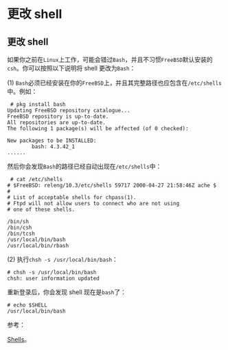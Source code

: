 # 更改 shell

## 更改 shell

如果你之前在`Linux`上工作，可能会错过`Bash`，并且不习惯`FreeBSD`默认安装的`csh`。你可以按照以下说明将 shell 更改为`Bash`：

(1) `Bash`必须已经安装在你的`FreeBSD`上，并且其完整路径也应包含在`/etc/shells`中。例如：

```
 # pkg install bash
Updating FreeBSD repository catalogue...
FreeBSD repository is up-to-date.
All repositories are up-to-date.
The following 1 package(s) will be affected (of 0 checked):

New packages to be INSTALLED:
        bash: 4.3.42_1
...... 
```

然后你会发现`Bash`的路径已经自动出现在`/etc/shells`中：

```
 # cat /etc/shells
# $FreeBSD: releng/10.3/etc/shells 59717 2000-04-27 21:58:46Z ache $
#
# List of acceptable shells for chpass(1).
# Ftpd will not allow users to connect who are not using
# one of these shells.

/bin/sh
/bin/csh
/bin/tcsh
/usr/local/bin/bash
/usr/local/bin/rbash 
```

(2) 执行`chsh -s /usr/local/bin/bash`：

```
# chsh -s /usr/local/bin/bash
chsh: user information updated 
```

重新登录后，你会发现 shell 现在是`bash`了：

```
# echo $SHELL
/usr/local/bin/bash 
```

参考：

[Shells](https://www.freebsd.org/doc/handbook/shells.html)。
